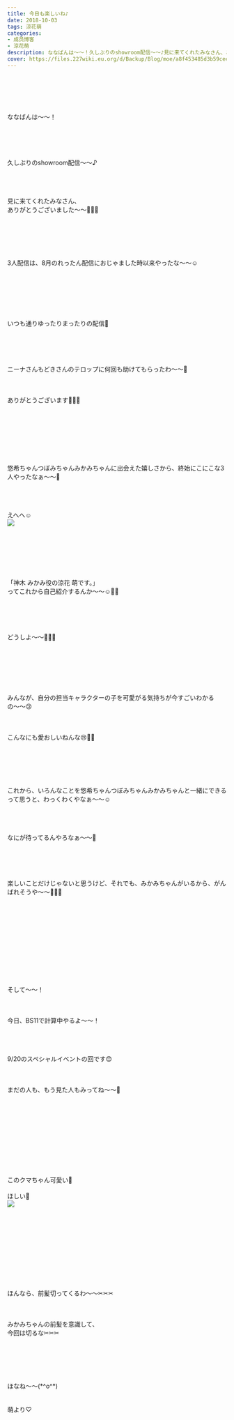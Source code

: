 ```yaml
---
title: 今日も楽しいね♪
date: 2018-10-03
tags: 涼花萌
categories: 
- 成员博客
- 涼花萌
description: ななばんは～～！久しぶりのshowroom配信〜〜♪見に来てくれたみなさん、ありがとうございました〜〜💓💓💓3人配信は、8月のれったん配信におじゃました時以来や...
cover: https://files.227wiki.eu.org/d/Backup/Blog/moe/a8f453485d3b59cee942b753102af.jpg 
---
```

<div class="blog_detail__main">
<br/>
<br/>
<br/>
<br/>
<br/>
ななばんは～～！<br/>
<br/>
<br/>
<br/>
<br/>
<br/>
久しぶりのshowroom配信〜〜♪<br/>
<br/>
<br/>
<br/>
<br/>
見に来てくれたみなさん、<br/>
ありがとうございました〜〜💓💓💓<br/>
<br/>
<br/>
<br/>
<br/>
<br/>
<br/>
3人配信は、8月のれったん配信におじゃました時以来やったな〜〜☺️<br/>
<br/>
<br/>
<br/>
<br/>
<br/>
<br/>
<br/>
いつも通りゆったりまったりの配信🙈<br/>
<br/>
<br/>
<br/>
<br/>
<br/>
ニーナさんもどきさんのテロップに何回も助けてもらったわ〜〜🙈<br/>
<br/>
<br/>
<br/>
ありがとうございます💓💓💓<br/>
<br/>
<br/>
<br/>
<br/>
<br/>
<br/>
<br/>
<br/>
悠希ちゃんつぼみちゃんみかみちゃんに出会えた嬉しさから、終始にこにこな3人やったなぁ〜〜🙈<br/>
<br/>
<br/>
<br/>
<br/>
えへへ☺️<br/>
<img src="https://files.227wiki.eu.org/d/Backup/Blog/moe/a8f453485d3b59cee942b753102af.jpg"><br/>
<br/>
<br/>
<br/>
<br/>
<br/>
<br/>
<br/>
「神木 みかみ役の涼花 萌です。」<br/>
ってこれから自己紹介するんか〜〜☺️💓💓<br/>
<br/>
<br/>
<br/>
<br/>
<br/>
どうしよ〜〜💓💓💓<br/>
<br/>
<br/>
<br/>
<br/>
<br/>
<br/>
<br/>
みんなが、自分の担当キャラクターの子を可愛がる気持ちが今すごいわかるの〜〜😢<br/>
<br/>
<br/>
<br/>
こんなにも愛おしいねんな😢💓💓<br/>
<br/>
<br/>
<br/>
<br/>
<br/>
<br/>
これから、いろんなことを悠希ちゃんつぼみちゃんみかみちゃんと一緒にできるって思うと、わっくわくやなぁ〜〜☺️<br/>
<br/>
<br/>
<br/>
<br/>
なにが待ってるんやろなぁ〜〜💓<br/>
<br/>
<br/>
<br/>
<br/>
<br/>
楽しいことだけじゃないと思うけど、それでも、みかみちゃんがいるから、がんばれそうや〜〜💓💓💓<br/>
<br/>
<br/>
<br/>
<br/>
<br/>
<br/>
<br/>
<br/>
<br/>
<br/>
<br/>
<br/>
そして〜〜！<br/>
<br/>
<br/>
<br/>
今日、BS11で計算中やるよ〜〜！<br/>
<br/>
<br/>
<br/>
<br/>
9/20のスペシャルイベントの回です😊<br/>
<br/>
<br/>
<br/>
まだの人も、もう見た人もみってね〜〜💓<br/>
<br/>
<br/>
<br/>
<br/>
<br/>
<br/>
<br/>
<br/>
<br/>
<br/>
<br/>
このクマちゃん可愛い🐻<br/>
<br/>
ほしい🐻<br/>
<img src="https://files.227wiki.eu.org/d/Backup/Blog/moe/a8f453485d3b59cee942b753102af-01.jpg"><br/>
<br/>
<br/>
<br/>
<br/>
<br/>
<br/>
<br/>
<br/>
<br/>
<br/>
<br/>
ほんなら、前髪切ってくるわ〜〜✂︎✂︎✂︎<br/>
<br/>
<br/>
<br/>
みかみちゃんの前髪を意識して、<br/>
今回は切るな✂︎✂︎✂︎<br/>
<br/>
<br/>
<br/>
<br/>
<br/>
<br/>
ほなね〜〜(*^o^*)<br/>
<br/>
<br/>
萌より♡
<!--twitter-->

<!--//twitter-->
</img></img></div>